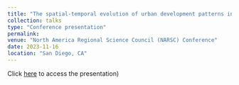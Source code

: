 ```yaml
---
title: "The spatial-temporal evolution of urban development patterns in Chinese cities: dynamics and interpretation"
collection: talks
type: "Conference presentation"
permalink:
venue: "North America Regional Science Council (NARSC) Conference"
date: 2023-11-16
location: "San Diego, CA"
---
```



Click [here](http://wenzhengli-etal.github.io/files/NARSC2023_ChinaPolycentricity.pdf) to access the presentation)
